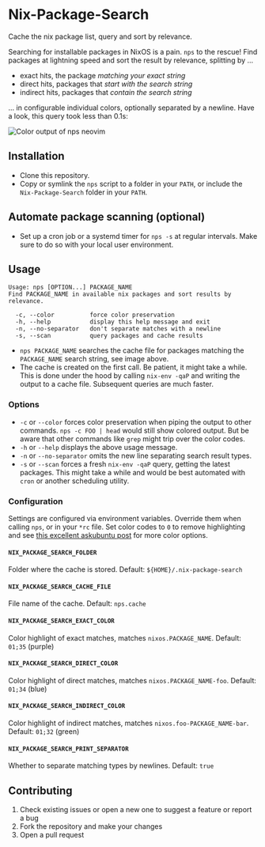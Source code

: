 # Nix-Package-Search
Cache the nix package list, query and sort by relevance.

Searching for installable packages in NixOS is a pain. `nps` to the rescue! Find packages at lightning speed and sort the result by relevance, splitting by ...

- exact hits, the package _matching your exact string_
- direct hits, packages that _start with the search string_
- indirect hits, packages that _contain the search string_

... in configurable individual colors, optionally separated by a newline. Have a look, this query took less than 0.1s:

![Color output of nps neovim](https://i.imgur.com/XpSo8qW.png "nps neovim")

## Installation
- Clone this repository.
- Copy or symlink the `nps` script to a folder in your `PATH`, or include the `Nix-Package-Search` folder in your `PATH`.

## Automate package scanning (optional)
- Set up a cron job or a systemd timer for `nps -s` at regular intervals. Make sure to do so with your local user environment.

## Usage
    Usage: nps [OPTION...] PACKAGE_NAME
    Find PACKAGE_NAME in available nix packages and sort results by relevance.
    
      -c, --color          force color preservation
      -h, --help           display this help message and exit
      -n, --no-separator   don't separate matches with a newline
      -s, --scan           query packages and cache results

- `nps PACKAGE_NAME` searches the cache file for packages matching the `PACKAGE_NAME` search string, see image above.
- The cache is created on the first call. Be patient, it might take a while. This is done under the hood by calling `nix-env -qaP` and writing the output to a cache file. Subsequent queries are much faster.

### Options

- `-c` or `--color` forces color preservation when piping the output to other commands. `nps -c FOO | head` would still show colored output. But be aware that other commands like `grep` might trip over the color codes.
- `-h` or `--help` displays the above usage message.
- `-n` or `--no-separator` omits the new line separating search result types.
- `-s` or `--scan` forces a fresh `nix-env -qaP` query, getting the latest packages. This might take a while and would be best automated with `cron` or another scheduling utility.

### Configuration

Settings are configured via environment variables. Override them when calling `nps`, or in your `*rc` file. Set color codes to `0` to remove highlighting and see [this excellent askubuntu post](https://askubuntu.com/questions/1042234/modifying-the-color-of-grep) for more color options.

#### `NIX_PACKAGE_SEARCH_FOLDER`
Folder where the cache is stored. Default: `${HOME}/.nix-package-search`

#### `NIX_PACKAGE_SEARCH_CACHE_FILE`
File name of the cache. Default: `nps.cache`

#### `NIX_PACKAGE_SEARCH_EXACT_COLOR`
Color highlight of exact matches, matches `nixos.PACKAGE_NAME`. Default: `01;35` (purple)

#### `NIX_PACKAGE_SEARCH_DIRECT_COLOR`
Color highlight of direct matches, matches `nixos.PACKAGE_NAME-foo`. Default: `01;34` (blue)

#### `NIX_PACKAGE_SEARCH_INDIRECT_COLOR`
Color highlight of indirect matches, matches `nixos.foo-PACKAGE_NAME-bar`. Default: `01;32` (green)

#### `NIX_PACKAGE_SEARCH_PRINT_SEPARATOR`
Whether to separate matching types by newlines. Default: `true`

## Contributing

1. Check existing issues or open a new one to suggest a feature or report a bug
1. Fork the repository and make your changes
1. Open a pull request
